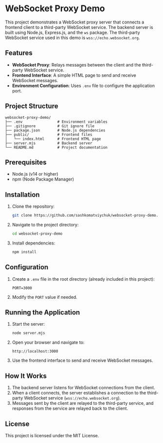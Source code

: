 # WebSocket Proxy Demo

This project demonstrates a WebSocket proxy server that connects a frontend client to a third-party WebSocket service. The backend server is built using Node.js, Express.js, and the `ws` package. The third-party WebSocket service used in this demo is `wss://echo.websocket.org`.

## Features

- **WebSocket Proxy**: Relays messages between the client and the third-party WebSocket service.
- **Frontend Interface**: A simple HTML page to send and receive WebSocket messages.
- **Environment Configuration**: Uses `.env` file to configure the application port.

## Project Structure

```
websocket-proxy-demo/
├── .env                # Environment variables
├── .gitignore          # Git ignore file
├── package.json        # Node.js dependencies
├── public/             # Frontend files
│   └── index.html      # Frontend HTML page
├── server.mjs          # Backend server
└── README.md           # Project documentation
```

## Prerequisites

- Node.js (v14 or higher)
- npm (Node Package Manager)

## Installation

1. Clone the repository:

   ```bash
   git clone https://github.com/sashkomatviychuk/websocket-proxy-demo.git
   ```

2. Navigate to the project directory:

   ```bash
   cd websocket-proxy-demo
   ```

3. Install dependencies:
   ```bash
   npm install
   ```

## Configuration

1. Create a `.env` file in the root directory (already included in this project):

   ```env
   PORT=3000
   ```

2. Modify the `PORT` value if needed.

## Running the Application

1. Start the server:

   ```bash
   node server.mjs
   ```

2. Open your browser and navigate to:

   ```
   http://localhost:3000
   ```

3. Use the frontend interface to send and receive WebSocket messages.

## How It Works

1. The backend server listens for WebSocket connections from the client.
2. When a client connects, the server establishes a connection to the third-party WebSocket service (`wss://echo.websocket.org`).
3. Messages sent by the client are relayed to the third-party service, and responses from the service are relayed back to the client.

## License

This project is licensed under the MIT License.
